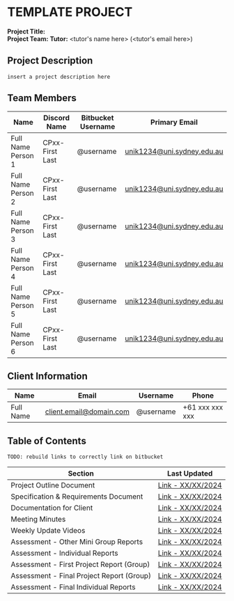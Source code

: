 # TEMPLATE PROJECT

**Project Title:**  <project title>  
**Project Team:** <team code and description>
**Tutor:** <tutor's name here> (<tutor's email here>)

## Project Description

`insert a project description here`

## Team Members

| Name | Discord Name | Bitbucket Username | Primary Email |
|--|--|--|--|
| Full Name Person 1 | CPxx-First Last | @username | unik1234@uni.sydney.edu.au |
| Full Name Person 2 | CPxx-First Last | @username | unik1234@uni.sydney.edu.au |
| Full Name Person 3 | CPxx-First Last | @username | unik1234@uni.sydney.edu.au |
| Full Name Person 4 | CPxx-First Last | @username | unik1234@uni.sydney.edu.au |
| Full Name Person 5 | CPxx-First Last | @username | unik1234@uni.sydney.edu.au |
| Full Name Person 6 | CPxx-First Last | @username | unik1234@uni.sydney.edu.au |

## Client Information

| Name | Email | Username | Phone |
|--|--|--|--|
| Full Name | client.email@domain.com | @username | +61 xxx xxx xxx |

## Table of Contents

`TODO: rebuild links to correctly link on bitbucket`

| Section | Last Updated |
|--|--|
| Project Outline Document | [Link - XX/XX/2024 ]() |
| Specification & Requirements Document | [Link - XX/XX/2024 ]() |
| Documentation for Client | [Link - XX/XX/2024 ]() |
| Meeting Minutes | [Link - XX/XX/2024 ]() |
| Weekly Update Videos | [Link - XX/XX/2024 ]() |
| Assessment - Other Mini Group Reports | [Link - XX/XX/2024 ]() |
| Assessment - Individual Reports | [Link - XX/XX/2024 ]() |
| Assessment - First Project Report (Group) | [Link - XX/XX/2024 ]() |
| Assessment - Final Project Report (Group) | [Link - XX/XX/2024 ]() |
| Assessment - Final Individual Reports | [Link - XX/XX/2024 ]() |


